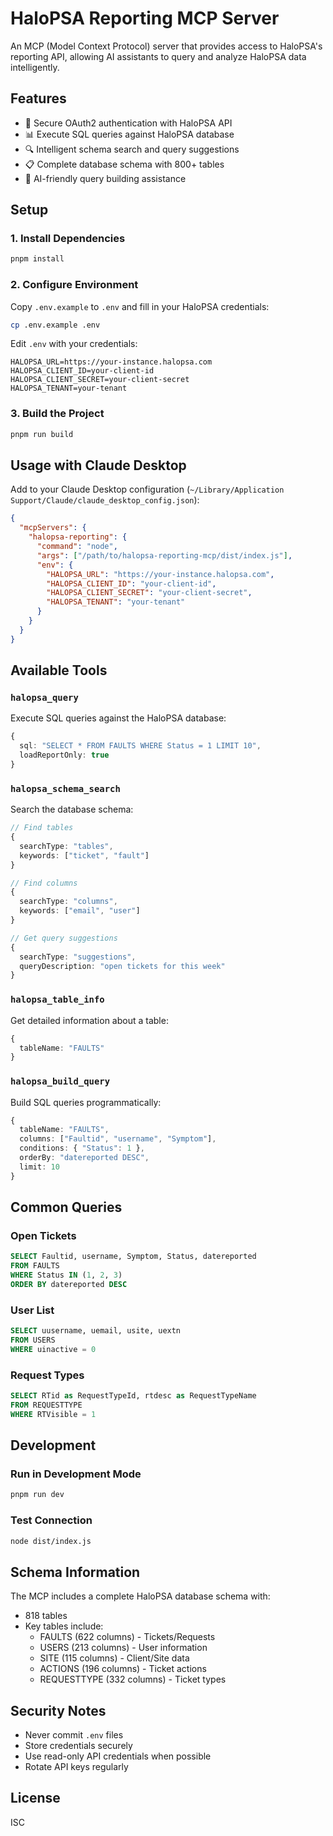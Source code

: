 # HaloPSA Reporting MCP Server

An MCP (Model Context Protocol) server that provides access to HaloPSA's reporting API, allowing AI assistants to query and analyze HaloPSA data intelligently.

## Features

- 🔐 Secure OAuth2 authentication with HaloPSA API
- 📊 Execute SQL queries against HaloPSA database
- 🔍 Intelligent schema search and query suggestions
- 📋 Complete database schema with 800+ tables
- 🤖 AI-friendly query building assistance

## Setup

### 1. Install Dependencies

```bash
pnpm install
```

### 2. Configure Environment

Copy `.env.example` to `.env` and fill in your HaloPSA credentials:

```bash
cp .env.example .env
```

Edit `.env` with your credentials:

```env
HALOPSA_URL=https://your-instance.halopsa.com
HALOPSA_CLIENT_ID=your-client-id
HALOPSA_CLIENT_SECRET=your-client-secret
HALOPSA_TENANT=your-tenant
```

### 3. Build the Project

```bash
pnpm run build
```

## Usage with Claude Desktop

Add to your Claude Desktop configuration (`~/Library/Application Support/Claude/claude_desktop_config.json`):

```json
{
  "mcpServers": {
    "halopsa-reporting": {
      "command": "node",
      "args": ["/path/to/halopsa-reporting-mcp/dist/index.js"],
      "env": {
        "HALOPSA_URL": "https://your-instance.halopsa.com",
        "HALOPSA_CLIENT_ID": "your-client-id",
        "HALOPSA_CLIENT_SECRET": "your-client-secret",
        "HALOPSA_TENANT": "your-tenant"
      }
    }
  }
}
```

## Available Tools

### `halopsa_query`

Execute SQL queries against the HaloPSA database:

```typescript
{
  sql: "SELECT * FROM FAULTS WHERE Status = 1 LIMIT 10",
  loadReportOnly: true
}
```

### `halopsa_schema_search`

Search the database schema:

```typescript
// Find tables
{
  searchType: "tables",
  keywords: ["ticket", "fault"]
}

// Find columns
{
  searchType: "columns",
  keywords: ["email", "user"]
}

// Get query suggestions
{
  searchType: "suggestions",
  queryDescription: "open tickets for this week"
}
```

### `halopsa_table_info`

Get detailed information about a table:

```typescript
{
  tableName: "FAULTS"
}
```

### `halopsa_build_query`

Build SQL queries programmatically:

```typescript
{
  tableName: "FAULTS",
  columns: ["Faultid", "username", "Symptom"],
  conditions: { "Status": 1 },
  orderBy: "datereported DESC",
  limit: 10
}
```

## Common Queries

### Open Tickets

```sql
SELECT Faultid, username, Symptom, Status, datereported 
FROM FAULTS 
WHERE Status IN (1, 2, 3)
ORDER BY datereported DESC
```

### User List

```sql
SELECT uusername, uemail, usite, uextn 
FROM USERS 
WHERE uinactive = 0
```

### Request Types

```sql
SELECT RTid as RequestTypeId, rtdesc as RequestTypeName 
FROM REQUESTTYPE 
WHERE RTVisible = 1
```

## Development

### Run in Development Mode

```bash
pnpm run dev
```

### Test Connection

```bash
node dist/index.js
```

## Schema Information

The MCP includes a complete HaloPSA database schema with:
- 818 tables
- Key tables include:
  - FAULTS (622 columns) - Tickets/Requests
  - USERS (213 columns) - User information
  - SITE (115 columns) - Client/Site data
  - ACTIONS (196 columns) - Ticket actions
  - REQUESTTYPE (332 columns) - Ticket types

## Security Notes

- Never commit `.env` files
- Store credentials securely
- Use read-only API credentials when possible
- Rotate API keys regularly

## License

ISC